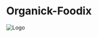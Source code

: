 # Organick-Foodix

![Logo](https://github.com/HidayahJadaan/Organick-Foodix/assets/121747756/7f7a7544-5256-486a-8f4a-cc637c41faba)
